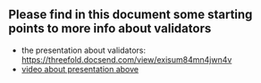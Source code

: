 
## Please find in this document some starting points to more info about validators

- the presentation about validators: https://threefold.docsend.com/view/exisum84mn4jwn4v
- [video about presentation above](https://player.vimeo.com/progressive_redirect/playback/667317798/rendition/1080p?loc=external&signature=d23f461aa65be6e89089b46763a0a220568e06a5176e8376f5fce85326739d54)

